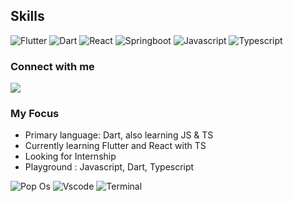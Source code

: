 ## Skills
![Flutter](https://img.shields.io/badge/Flutter%20-%2302569B.svg?&style=for-the-badge&logo=Flutter&logoColor=white&color=black)
![Dart](https://img.shields.io/badge/dart-lang.svg?&style=for-the-badge&logo=dart&logoColor=white&color=black) 
![React](https://img.shields.io/badge/react-js.svg?&style=for-the-badge&logo=react&logoColor=white&color=black)
![Springboot](https://img.shields.io/badge/springboot-java.svg?&style=for-the-badge&logo=springboot&logoColor=white&color=black)
![Javascript](https://img.shields.io/badge/javascript-lang.svg?&style=for-the-badge&logo=javascript&logoColor=white&color=black) 
![Typescript](https://img.shields.io/badge/typescript-lang.svg?&style=for-the-badge&logo=typescript&logoColor=white&color=black) 



### Connect with me

[<img src="https://img.shields.io/badge/linkedin-logo.svg?style=for-the-badge&logo=linkedin&logoColor=white&color=informational"/>](https://www.linkedin.com/in/danar-p-530197108/)

### My Focus
* Primary language: Dart, also learning JS & TS
* Currently learning Flutter and React with TS
* Looking for Internship 
* Playground : Javascript, Dart, Typescript

![Pop Os](https://img.shields.io/badge/pop_os-logo.svg?&style=for-the-badge&logo=popos&logoColor=white&color=important)
![Vscode](https://img.shields.io/badge/vscode-logo.svg?&style=for-the-badge&logo=visualstudiocode&logoColor=white&color=important)
![Terminal](https://img.shields.io/badge/terminal-logo.svg?&style=for-the-badge&logo=windowsterminal&logoColor=white&color=important)

<!-- ![Visitor Count](https://profile-counter.glitch.me/danarputra4648/count.svg) -->



